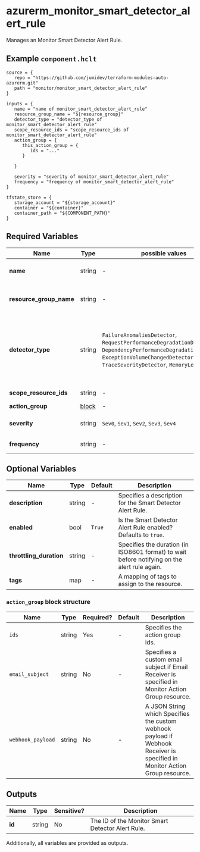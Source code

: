 # azurerm_monitor_smart_detector_alert_rule

Manages an Monitor Smart Detector Alert Rule.

## Example `component.hclt`

```hcl
source = {
   repo = "https://github.com/jumidev/terraform-modules-auto-azurerm.git"   
   path = "monitor/monitor_smart_detector_alert_rule"   
}

inputs = {
   name = "name of monitor_smart_detector_alert_rule"   
   resource_group_name = "${resource_group}"   
   detector_type = "detector_type of monitor_smart_detector_alert_rule"   
   scope_resource_ids = "scope_resource_ids of monitor_smart_detector_alert_rule"   
   action_group = {
      this_action_group = {
         ids = "..."         
      }
      
   }
   
   severity = "severity of monitor_smart_detector_alert_rule"   
   frequency = "frequency of monitor_smart_detector_alert_rule"   
}

tfstate_store = {
   storage_account = "${storage_account}"   
   container = "${container}"   
   container_path = "${COMPONENT_PATH}"   
}

```

## Required Variables

| Name | Type |  possible values |  Description |
| ---- | --------- |  ----------- | ----------- |
| **name** | string |  -  |  Specifies the name of the Monitor Smart Detector Alert Rule. Changing this forces a new resource to be created. | 
| **resource_group_name** | string |  -  |  Specifies the name of the resource group in which the Monitor Smart Detector Alert Rule should exist. Changing this forces a new resource to be created. | 
| **detector_type** | string |  `FailureAnomaliesDetector`, `RequestPerformanceDegradationDetector`, `DependencyPerformanceDegradationDetector`, `ExceptionVolumeChangedDetector`, `TraceSeverityDetector`, `MemoryLeakDetector`  |  Specifies the Built-In Smart Detector type that this alert rule will use. Currently the only possible values are `FailureAnomaliesDetector`, `RequestPerformanceDegradationDetector`, `DependencyPerformanceDegradationDetector`, `ExceptionVolumeChangedDetector`, `TraceSeverityDetector`, `MemoryLeakDetector`. | 
| **scope_resource_ids** | string |  -  |  Specifies the scopes of this Smart Detector Alert Rule. | 
| **action_group** | [block](#action_group-block-structure) |  -  |  An `action_group` block. | 
| **severity** | string |  `Sev0`, `Sev1`, `Sev2`, `Sev3`, `Sev4`  |  Specifies the severity of this Smart Detector Alert Rule. Possible values are `Sev0`, `Sev1`, `Sev2`, `Sev3` or `Sev4`. | 
| **frequency** | string |  -  |  Specifies the frequency of this Smart Detector Alert Rule in ISO8601 format. | 

## Optional Variables

| Name | Type |  Default  |  Description |
| ---- | --------- |  ----------- | ----------- |
| **description** | string |  -  |  Specifies a description for the Smart Detector Alert Rule. | 
| **enabled** | bool |  `True`  |  Is the Smart Detector Alert Rule enabled? Defaults to `true`. | 
| **throttling_duration** | string |  -  |  Specifies the duration (in ISO8601 format) to wait before notifying on the alert rule again. | 
| **tags** | map |  -  |  A mapping of tags to assign to the resource. | 

### `action_group` block structure

| Name | Type | Required? | Default | Description |
| ---- | ---- | --------- | ------- | ----------- |
| `ids` | string | Yes | - | Specifies the action group ids. |
| `email_subject` | string | No | - | Specifies a custom email subject if Email Receiver is specified in Monitor Action Group resource. |
| `webhook_payload` | string | No | - | A JSON String which Specifies the custom webhook payload if Webhook Receiver is specified in Monitor Action Group resource. |



## Outputs

| Name | Type | Sensitive? | Description |
| ---- | ---- | --------- | --------- |
| **id** | string | No  | The ID of the Monitor Smart Detector Alert Rule. | 

Additionally, all variables are provided as outputs.
